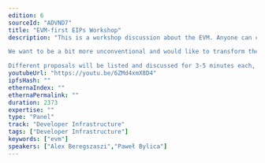```yaml
---
edition: 6
sourceId: "ADVND7"
title: "EVM-first EIPs Workshop"
description: "This is a workshop discussion about the EVM. Anyone can come up and pitch their favourite EVM-first EIPs.

We want to be a bit more unconventional and would like to transform the room into a \"live voting space\" where attendees can fight for their favourite new EVM feature.

Different proposals will be listed and discussed for 3-5 minutes each, where invited panelists give a short opinion followed by loud interaction from the audience."
youtubeUrl: "https://youtu.be/6ZMd4xmX8D4"
ipfsHash: ""
ethernaIndex: ""
ethernaPermalink: ""
duration: 2373
expertise: ""
type: "Panel"
track: "Developer Infrastructure"
tags: ["Developer Infrastructure"]
keywords: ["evm"]
speakers: ["Alex Beregszaszi","Paweł Bylica"]
---
```

